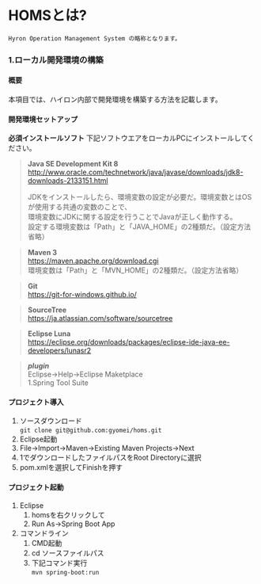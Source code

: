 # HOMSとは?
	Hyron Operation Management System の略称となります。

### 1.ローカル開発環境の構築

#### 概要
本項目では、ハイロン内部で開発環境を構築する方法を記載します。

#### 開発環境セットアップ
**必須インストールソフト**
 下記ソフトウエアをローカルPCにインストールしてください。
> **Java SE Development Kit 8**  
>  http://www.oracle.com/technetwork/java/javase/downloads/jdk8-downloads-2133151.html
>
>  JDKをインストールしたら、環境変数の設定が必要だ。環境変数とはOSが使用する共通の変数のことで、  
>  環境変数にJDKに関する設定を行うことでJavaが正しく動作する。  
>  設定する環境変数は「Path」と「JAVA_HOME」の2種類だ。（設定方法省略）  

> **Maven 3**  
>   https://maven.apache.org/download.cgi  
>   環境変数は「Path」と「MVN_HOME」の2種類だ。（設定方法省略）

> **Git**  
>   https://git-for-windows.github.io/

> **SourceTree**  
>   https://ja.atlassian.com/software/sourcetree

> **Eclipse Luna**  
>   https://eclipse.org/downloads/packages/eclipse-ide-java-ee-developers/lunasr2

>   ***plugin***  
>   Eclipse->Help->Eclipse Maketplace  
>   1.Spring Tool Suite


#### プロジェクト導入
1. ソースダウンロード  
`git clone git@github.com:gyomei/homs.git`
2. Eclipse起動
3. File->Import->Maven->Existing Maven Projects->Next
4. 1でダウンロードしたファイルパスをRoot Directoryに選択
5. pom.xmlを選択してFinishを押す

#### プロジェクト起動
1. Eclipse
    1. homsを右クリックして
    2. Run As->Spring Boot App
2. コマンドライン
    1. CMD起動
    2. cd ソースファイルパス
    3. 下記コマンド実行  
     `mvn spring-boot:run`





